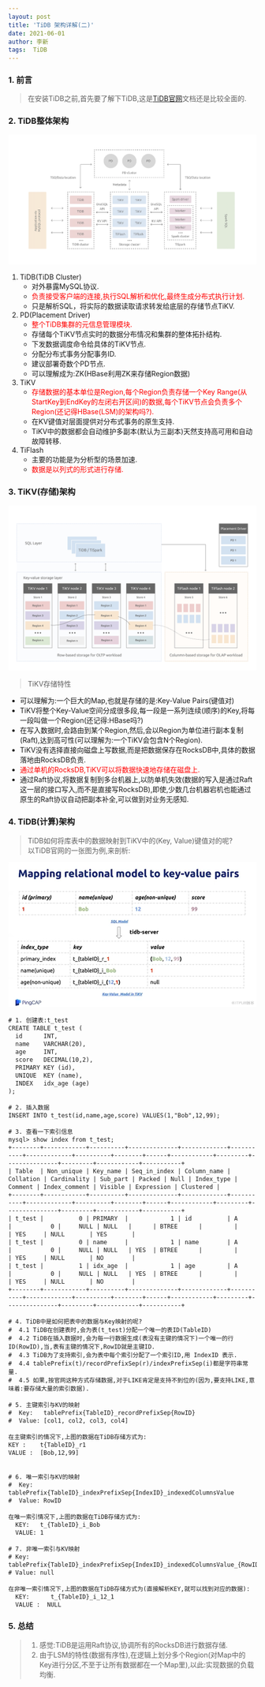 ```yaml
---
layout: post
title: 'TiDB 架构详解(二)'
date: 2021-06-01
author: 李新
tags:  TiDB
---
```


### 1. 前言
> 在安装TiDB之前,首先要了解下TiDB,这是[TiDB官网](https://docs.pingcap.com/zh/tidb/stable/tidb-architecture)文档还是比较全面的.  

### 2. TiDB整体架构
!["TiDB架构图"](/assets/tidb/imgs/tidb-architecture-v3.1.png)

1. TiDB(TiDB Cluster)
   - 对外暴露MySQL协议.
   - <font color='red'>负责接受客户端的连接,执行SQL解析和优化,最终生成分布式执行计划.</font>  
   - 只是解析SQL，将实际的数据读取请求转发给底层的存储节点TiKV.  
2. PD(Placement Driver)
   - <font color='red'>整个TiDB集群的元信息管理模块.</font>  
   - 存储每个TiKV节点实时的数据分布情况和集群的整体拓扑结构.   
   - 下发数据调度命令给具体的TiKV节点.
   - 分配分布式事务分配事务ID.  
   - 建议部署奇数个PD节点.
   - 可以理解成为:ZK(HBase利用ZK来存储Region数据) 
3. TiKV
   -  <font color='red'>存储数据的基本单位是Region,每个Region负责存储一个Key Range(从StartKey到EndKey的左闭右开区间)的数据,每个TiKV节点会负责多个Region(还记得HBase(LSM)的架构吗?).</font>  
   -  在KV键值对层面提供对分布式事务的原生支持.  
   -  TiKV中的数据都会自动维护多副本(默认为三副本)天然支持高可用和自动故障转移.   
4. TiFlash
   - 主要的功能是为分析型的场景加速.
   - <font color='red'>数据是以列式的形式进行存储.</font>  

### 3. TiKV(存储)架构
!["TiKV存储"](/assets/tidb/imgs/tikv-storage-architecture.png)

> TiKV存储特性
   -  可以理解为:一个巨大的Map,也就是存储的是:Key-Value Pairs(键值对)  
   -  TiKV将整个Key-Value空间分成很多段,每一段是一系列连续(顺序)的Key,将每一段叫做一个Region(还记得:HBase吗?)
   -  在写入数据时,会路由到某个Region,然后,会以Region为单位进行副本复制(Raft),达到高可性(可以理解为:一个TiKV会包含N个Region).    
   -  TiKV没有选择直接向磁盘上写数据,而是把数据保存在RocksDB中,具体的数据落地由RocksDB负责.  
   -  <font color='red'>通过单机的RocksDB,TiKV可以将数据快速地存储在磁盘上.</font>  
   -  通过Raft协议,将数据复制到多台机器上,以防单机失效(数据的写入是通过Raft这一层的接口写入,而不是直接写RocksDB),即使,少数几台机器宕机也能通过原生的Raft协议自动把副本补全,可以做到对业务无感知.   

### 4. TiDB(计算)架构
> TiDB如何将库表中的数据映射到TiKV中的(Key, Value)键值对的呢?   
> 以TiDB官网的一张图为例,来剖析:

!["TiDB计算架构"](/assets/tidb/imgs/tidb-computing.png)

```
# 1. 创建表:t_test
CREATE TABLE t_test (
  id      INT,
  name    VARCHAR(20),
  age     INT,
  score   DECIMAL(10,2),
  PRIMARY KEY (id),
  UNIQUE  KEY (name),
  INDEX   idx_age (age)
);

# 2. 插入数据
INSERT INTO t_test(id,name,age,score) VALUES(1,"Bob",12,99);

# 3. 查看一下索引信息
mysql> show index from t_test;
+--------+------------+----------+--------------+-------------+-----------+-------------+----------+--------+------+------------+---------+---------------+---------+------------+-----------+
| Table  | Non_unique | Key_name | Seq_in_index | Column_name | Collation | Cardinality | Sub_part | Packed | Null | Index_type | Comment | Index_comment | Visible | Expression | Clustered |
+--------+------------+----------+--------------+-------------+-----------+-------------+----------+--------+------+------------+---------+---------------+---------+------------+-----------+
| t_test |          0 | PRIMARY  |            1 | id          | A         |           0 |     NULL | NULL   |      | BTREE      |         |               | YES     | NULL       | YES       |
| t_test |          0 | name     |            1 | name        | A         |           0 |     NULL | NULL   | YES  | BTREE      |         |               | YES     | NULL       | NO        |
| t_test |          1 | idx_age  |            1 | age         | A         |           0 |     NULL | NULL   | YES  | BTREE      |         |               | YES     | NULL       | NO        |
+--------+------------+----------+--------------+-------------+-----------+-------------+----------+--------+------+------------+---------+---------------+---------+------------+-----------+

# 4. TiDB中是如何把表中的数据与Key映射的呢?
#  4.1 TiDB在创建表时,会为表(t_test)分配一个唯一的表ID(TableID)
#  4.2 TiDB在插入数据时,会为每一行数据生成(表没有主键的情况下)一个唯一的行ID(RowID),当,表有主键的情况下,RowID就是主键ID.  
#  4.3 TiDB为了支持索引,会为表中每个索引分配了一个索引ID,用 IndexID 表示.  
#  4.4 tablePrefix(t)/recordPrefixSep(r)/indexPrefixSep(i)都是字符串常量.  
#  4.5 如果,按官网这种方式存储数据,对于LIKE肯定是支持不到位的(因为,要支持LIKE,意味着:要存储大量的索引数据).  

# 5. 主键索引与KV的映射
#  Key:   tablePrefix{TableID}_recordPrefixSep{RowID}
#  Value: [col1, col2, col3, col4]

在主键索引的情况下,上图的数据在TiDB存储方式为:  
KEY :    t{TableID}_r1   
VALUE :  [Bob,12,99]


# 6. 唯一索引与KV的映射
#  Key:   tablePrefix{TableID}_indexPrefixSep{IndexID}_indexedColumnsValue
#  Value: RowID

在唯一索引情况下,上图的数据在TiDB存储方式为: 
  KEY:   t_{TableID}_i_Bob   
  VALUE: 1

# 7. 非唯一索引与KV映射
# Key:   tablePrefix{TableID}_indexPrefixSep{IndexID}_indexedColumnsValue_{RowID}
# Value: null

在非唯一索引情况下,上图的数据在TiDB存储方式为(直接解析KEY,就可以找到对应的数据):
  KEY:      t_{TableID}_i_12_1
  VALUE :  NULL
```
### 5. 总结
> 1. 感觉:TiDB是运用Raft协议,协调所有的RocksDB进行数据存储.    
> 2. 由于LSM的特性(数据有序性),在逻辑上划分多个Region(对Map中的Key进行分区,不至于让所有数据都在一个Map里),以此:实现数据的负载均衡.     